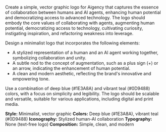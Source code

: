 Create a simple, vector graphic logo for Aigency that captures the essence of collaboration between humans and AI agents, enhancing human potential and democratizing access to advanced technology. The logo should embody the core values of collaborating with agents, augmenting human potential, democratizing access to technology, cultivating curiosity, instigating inspiration, and refactoring weakness into leverage.

Design a minimalist logo that incorporates the following elements:

* A stylized representation of a human and an AI agent working together, symbolizing collaboration and unity.
* A subtle nod to the concept of augmentation, such as a plus sign (+) or an arrow, indicating the enhancement of human potential.
* A clean and modern aesthetic, reflecting the brand's innovative and empowering tone.

Use a combination of deep blue (#1E3A8A) and vibrant teal (#0D9488) colors, with a focus on simplicity and legibility. The logo should be scalable and versatile, suitable for various applications, including digital and print media.

**Style:** Minimalist, vector graphic
**Colors:** Deep blue (#1E3A8A), vibrant teal (#0D9488)
**Iconography:** Stylized human-AI collaboration
**Typography:** None (text-free logo)
**Composition:** Simple, clean, and modern
